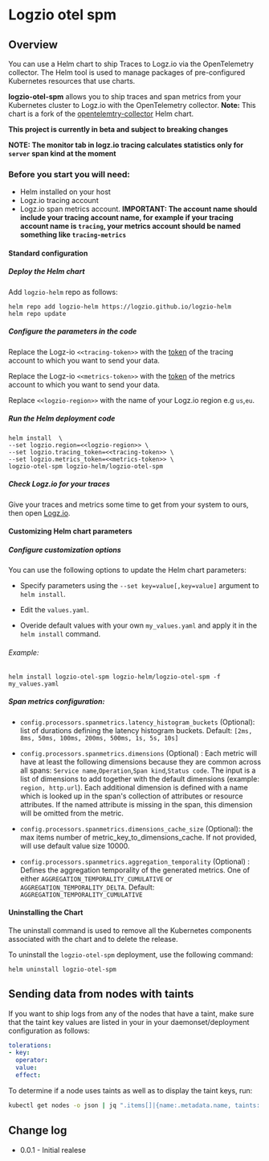 
# Logzio otel spm

##  Overview

You can use a Helm chart to ship Traces to Logz.io via the OpenTelemetry collector.
The Helm tool is used to manage packages of pre-configured Kubernetes resources that use charts.

**logzio-otel-spm** allows you to ship traces and span metrics from your Kubernetes cluster to Logz.io with the OpenTelemetry collector.
**Note:** This chart is a fork of the [opentelemtry-collector](https://github.com/open-telemetry/opentelemetry-helm-charts/tree/main/charts/opentelemetry-collector) Helm chart.

**This project is currently in beta and subject to breaking changes**

**NOTE: The monitor tab in logz.io tracing calculates statistics only for `server` span kind at the moment**

### Before you start you will need:
* Helm installed on your host
* Logz.io tracing account
* Logz.io span metrics account. **IMPORTANT: The account name should include your tracing account name, for example if your tracing account name is `tracing`, your metrics account should be named something like `tracing-metrics`**

#### Standard configuration

##### Deploy the Helm chart

Add `logzio-helm` repo as follows:

```shell
helm repo add logzio-helm https://logzio.github.io/logzio-helm
helm repo update
```

##### Configure the parameters in the code

Replace the Logz-io `<<tracing-token>>` with the [token](https://app.logz.io/#/dashboard/settings/manage-tokens/data-shipping?product=tracing) of the tracing account to which you want to send your data.

Replace the Logz-io `<<metrics-token>>` with the [token](https://app.logz.io/#/dashboard/settings/manage-tokens/data-shipping?product=metrics) of the metrics account to which you want to send your data.

Replace `<<logzio-region>>` with the name of your Logz.io region e.g `us`,`eu`.

##### Run the Helm deployment code
```
helm install  \
--set logzio.region=<<logzio-region>> \
--set logzio.tracing_token=<<tracing-token>> \
--set logzio.metrics_token=<<metrics-token>> \
logzio-otel-spm logzio-helm/logzio-otel-spm
```

##### Check Logz.io for your traces

Give your traces and metrics some time to get from your system to ours, then open [Logz.io](https://app.logz.io/).

####  Customizing Helm chart parameters
##### Configure customization options

You can use the following options to update the Helm chart parameters: 

* Specify parameters using the `--set key=value[,key=value]` argument to `helm install`.

* Edit the `values.yaml`.

* Overide default values with your own `my_values.yaml` and apply it in the `helm install` command. 

###### Example:

```
helm install logzio-otel-spm logzio-helm/logzio-otel-spm -f my_values.yaml 
```
##### Span metrics configuration:

* `config.processors.spanmetrics.latency_histogram_buckets` (Optional): list of durations defining the latency histogram buckets. Default: `[2ms, 8ms, 50ms, 100ms, 200ms, 500ms, 1s, 5s, 10s]`

* `config.processors.spanmetrics.dimensions` (Optional) : Each metric will have at least the following dimensions because they are common across all spans: `Service name`,`Operation`,`Span kind`,`Status code`.  The input is a list of dimensions to add together with the default dimensions (example: `region, http.url`). Each additional dimension is defined with a name which is looked up in the span's collection of attributes or resource attributes. If the named attribute is missing in the span, this dimension will be omitted from the metric.

* `config.processors.spanmetrics.dimensions_cache_size` (Optional): the max items number of metric_key_to_dimensions_cache. If not provided, will use default value size 10000.

* `config.processors.spanmetrics.aggregation_temporality` (Optional) : Defines the aggregation temporality of the generated metrics. One of either `AGGREGATION_TEMPORALITY_CUMULATIVE` or `AGGREGATION_TEMPORALITY_DELTA`. Default: `AGGREGATION_TEMPORALITY_CUMULATIVE`


#### Uninstalling the Chart

The uninstall command is used to remove all the Kubernetes components associated with the chart and to delete the release.  

To uninstall the `logzio-otel-spm` deployment, use the following command:

```shell
helm uninstall logzio-otel-spm
```

## Sending data from nodes with taints

If you want to ship logs from any of the nodes that have a taint, make sure that the taint key values are listed in your in your daemonset/deployment configuration as follows:

```yaml
tolerations:
- key: 
  operator: 
  value: 
  effect: 
```

To determine if a node uses taints as well as to display the taint keys, run:

```sh
kubectl get nodes -o json | jq ".items[]|{name:.metadata.name, taints:.spec.taints}"
```

## Change log

* 0.0.1 - Initial realese

